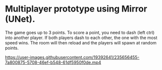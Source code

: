 # Multiplayer prototype using Mirror (UNet).

The game goes up to 3 points. To score a point, you need to dash (left ctrl) into another player. If both players dash to each other, the one with the most speed wins. The room will then reload and the players will spawn at random points.

https://user-images.githubusercontent.com/19392641/235656455-7a800875-5708-46ef-b548-61df5950f0de.mp4
